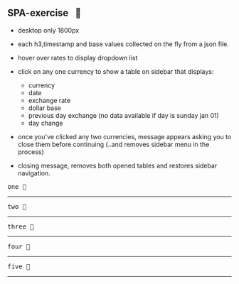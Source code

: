 SPA-exercise  &nbsp; :rocket:
--------

- desktop only 1800px
- each h3,timestamp and base values collected on the fly from a json file.
- hover over rates to display dropdown list
- click on any one currency to show a table on sidebar that displays:
  +  currency
  +  date
  +  exchange rate
  +  dollar base
  +  previous day exchange (no data available if day is sunday jan 01)
  +  day change

- once you've clicked any two currencies, message appears asking you to close them
  before continuing  (..and removes sidebar menu in the process)
- closing message, removes both opened tables and restores sidebar navigation.


<kbd>one :ticket:</kbd><br/>

[](public/images/s1.png) 
<hr/>

<kbd>two :ticket:</kbd><br/>

[](public/images/s2a.png) 
<hr/>

<kbd>three :ticket:</kbd><br/>

[](public/images/s2b.png) 
<hr/>

<kbd>four :ticket:</kbd><br/>

[](public/images/s3a.png) 
<hr/>

<kbd>five :ticket:</kbd><br/>

[](public/images/s3b.png) 
<hr/>








